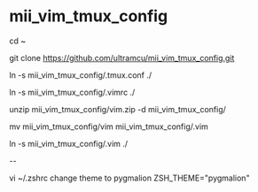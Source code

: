 # mii_vim_tmux_config

cd ~

git clone https://github.com/ultramcu/mii_vim_tmux_config.git

ln -s mii_vim_tmux_config/.tmux.conf ./

ln -s mii_vim_tmux_config/.vimrc ./

unzip mii_vim_tmux_config/vim.zip -d mii_vim_tmux_config/

mv mii_vim_tmux_config/vim mii_vim_tmux_config/.vim

ln -s mii_vim_tmux_config/.vim ./


--

vi ~/.zshrc
change theme to pygmalion
ZSH_THEME="pygmalion"




